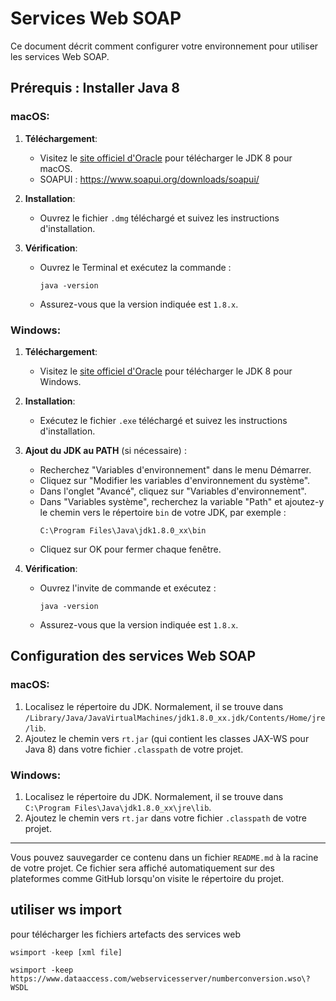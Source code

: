 # Services Web SOAP

Ce document décrit comment configurer votre environnement pour utiliser les services Web SOAP.

## Prérequis : Installer Java 8

### macOS:

1. **Téléchargement**:

   - Visitez le [site officiel d'Oracle](https://www.oracle.com/java/technologies/javase/javase-jdk8-downloads.html) pour télécharger le JDK 8 pour macOS.
   - SOAPUI : https://www.soapui.org/downloads/soapui/

2. **Installation**:

   - Ouvrez le fichier `.dmg` téléchargé et suivez les instructions d'installation.

3. **Vérification**:
   - Ouvrez le Terminal et exécutez la commande :
     ```
     java -version
     ```
   - Assurez-vous que la version indiquée est `1.8.x`.

### Windows:

1. **Téléchargement**:

   - Visitez le [site officiel d'Oracle](https://www.oracle.com/java/technologies/javase/javase-jdk8-downloads.html) pour télécharger le JDK 8 pour Windows.

2. **Installation**:

   - Exécutez le fichier `.exe` téléchargé et suivez les instructions d'installation.

3. **Ajout du JDK au PATH** (si nécessaire) :

   - Recherchez "Variables d'environnement" dans le menu Démarrer.
   - Cliquez sur "Modifier les variables d'environnement du système".
   - Dans l'onglet "Avancé", cliquez sur "Variables d'environnement".
   - Dans "Variables système", recherchez la variable "Path" et ajoutez-y le chemin vers le répertoire `bin` de votre JDK, par exemple :
     ```
     C:\Program Files\Java\jdk1.8.0_xx\bin
     ```
   - Cliquez sur OK pour fermer chaque fenêtre.

4. **Vérification**:
   - Ouvrez l'invite de commande et exécutez :
     ```
     java -version
     ```
   - Assurez-vous que la version indiquée est `1.8.x`.

## Configuration des services Web SOAP

### macOS:

1. Localisez le répertoire du JDK. Normalement, il se trouve dans `/Library/Java/JavaVirtualMachines/jdk1.8.0_xx.jdk/Contents/Home/jre/lib`.
2. Ajoutez le chemin vers `rt.jar` (qui contient les classes JAX-WS pour Java 8) dans votre fichier `.classpath` de votre projet.

### Windows:

1. Localisez le répertoire du JDK. Normalement, il se trouve dans `C:\Program Files\Java\jdk1.8.0_xx\jre\lib`.
2. Ajoutez le chemin vers `rt.jar` dans votre fichier `.classpath` de votre projet.

---

Vous pouvez sauvegarder ce contenu dans un fichier `README.md` à la racine de votre projet. Ce fichier sera affiché automatiquement sur des plateformes comme GitHub lorsqu'on visite le répertoire du projet.

## utiliser ws import

pour télécharger les fichiers artefacts des services web

`wsimport -keep [xml file]`

`wsimport -keep https://www.dataaccess.com/webservicesserver/numberconversion.wso\?WSDL`
